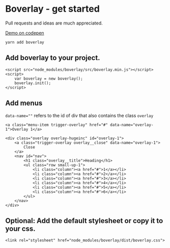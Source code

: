 # Boverlay - get started

Pull requests and ideas are much appreciated.

[Demo on codepen](https://codepen.io/pautomagi/pen/eEBXLP)

`yarn add boverlay`

## Add boverlay to your project.

```
<script src="node_modules/boverlay/src/boverlay.min.js"></script>
<script>
    var boverlay = new boverlay();
    boverlay.init();
</script>
```

## Add menus

`data-name=""` refers to the id of div that also contains the class `overlay`

```
<a class="menu-item trigger-overlay" href="#" data-name="overlay-1">Overlay 1</a>

<div class="overlay overlay-hugeinc" id="overlay-1">
    <a class="trigger-overlay overlay__close" data-name="overlay-1">
        Close
    </a>
    <nav id="nav">
        <h1 class="overlay__title">Heading</h1>
        <ul class="row small-up-1">
            <li class="column"><a href="#">1</a></li>
            <li class="column"><a href="#">2</a></li>
            <li class="column"><a href="#">3</a></li>
            <li class="column"><a href="#">4</a></li>
            <li class="column"><a href="#">5</a></li>
            <li class="column"><a href="#">6</a></li>
        </ul>
    </nav>
</div>
```

## Optional: Add the default stylesheet or copy it to your css.
 `<link rel="stylesheet" href="node_modules/boverlay/dist/boverlay.css">`